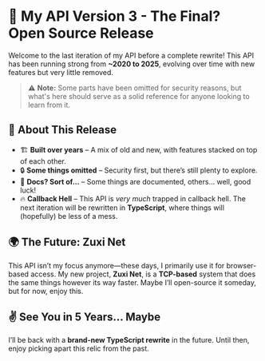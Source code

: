 # 🚀 My API Version 3 - The Final? Open Source Release  

Welcome to the last iteration of my API before a complete rewrite! This API has been running strong from **~2020 to 2025**, evolving over time with new features but very little removed.  

> ⚠️ **Note:** Some parts have been omitted for security reasons, but what's here should serve as a solid reference for anyone looking to learn from it.  

## 📖 About This Release  
- 🏗️ **Built over years** – A mix of old and new, with features stacked on top of each other.  
- 🔒 **Some things omitted** – Security first, but there’s still plenty to explore.  
- 📜 **Docs? Sort of…** – Some things are documented, others… well, good luck! 
- 🔥 **Callback Hell** – This API is *very much* trapped in callback hell. The next iteration will be rewritten in **TypeScript**, where things will (hopefully) be less of a mess.  

## 🌍 The Future: Zuxi Net  
This API isn’t my focus anymore—these days, I primarily use it for browser-based access. My new project, **Zuxi Net**, is a **TCP-based** system that does the same things however its way faster. Maybe I’ll open-source it someday, but for now, enjoy this.  

## ✌️ See You in 5 Years... Maybe  
I’ll be back with a **brand-new TypeScript rewrite** in the future. Until then, enjoy picking apart this relic from the past.  

